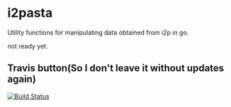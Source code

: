 i2pasta
=======

Utility functions for manipulating data obtained from i2p in go.

not ready yet.

Travis button(So I don't leave it without updates again)
--------------------------------------------------------

[![Build Status](https://travis-ci.org/eyedeekay/i2pasta.svg?branch=master)](https://travis-ci.org/eyedeekay/i2pasta)
